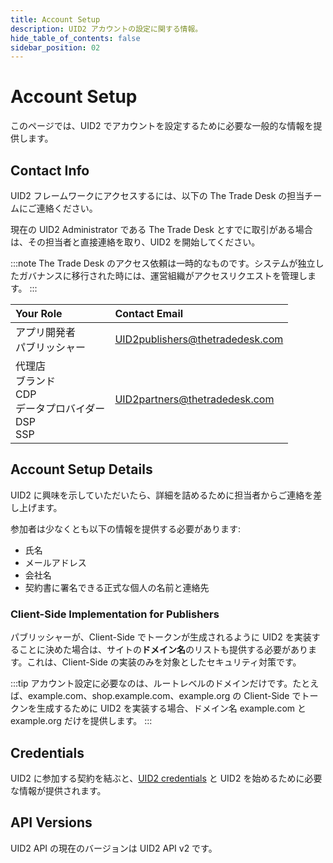 ```yaml
---
title: Account Setup
description: UID2 アカウントの設定に関する情報。
hide_table_of_contents: false
sidebar_position: 02
---
```


# Account Setup

このページでは、UID2 でアカウントを設定するために必要な一般的な情報を提供します。

<!-- It includes:

* [Contact Info](#contact-info)
* [Account Setup](#account-setup-details)
* [Credentials](#credentials)
* [API Versions](#api-versions)
 -->
## Contact Info

UID2 フレームワークにアクセスするには、以下の The Trade Desk の担当チームにご連絡ください。

現在の UID2 Administrator である The Trade Desk とすでに取引がある場合は、その担当者と直接連絡を取り、UID2 を開始してください。

:::note
The Trade Desk のアクセス依頼は一時的なものです。システムが独立したガバナンスに移行された時には、運営組織がアクセスリクエストを管理します。
:::

| Your Role | Contact Email |
| :--- | :--- |
| アプリ開発者<br/>パブリッシャー                                  | UID2publishers@thetradedesk.com |
| 代理店<br/>ブランド<br/>CDP<br/>データプロバイダー<br/>DSP<br/>SSP | UID2partners@thetradedesk.com   |

## Account Setup Details

UID2 に興味を示していただいたら、詳細を詰めるために担当者からご連絡を差し上げます。

参加者は少なくとも以下の情報を提供する必要があります:
* 氏名
* メールアドレス
* 会社名
* 契約書に署名できる正式な個人の名前と連絡先

### Client-Side Implementation for Publishers

パブリッシャーが、Client-Side でトークンが生成されるように UID2 を実装することに決めた場合は、サイトの**ドメイン名**のリストも提供する必要があります。これは、Client-Side の実装のみを対象としたセキュリティ対策です。

:::tip
アカウント設定に必要なのは、ルートレベルのドメインだけです。たとえば、example.com、shop.example.com、example.org の Client-Side でトークンを生成するために UID2 を実装する場合、ドメイン名 example.com と example.org だけを提供します。
:::

## Credentials

UID2 に参加する契約を結ぶと、[UID2 credentials](gs-credentials.md) と UID2 を始めるために必要な情報が提供されます。

## API Versions

UID2 API の現在のバージョンは UID2 API v2 です。
